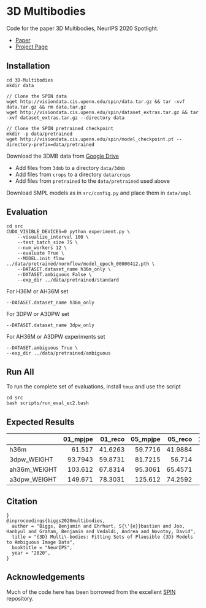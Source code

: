 # 3D Multibodies

Code for the paper 3D Multibodies, NeurIPS 2020 Spotlight.

- [Paper](https://arxiv.org/abs/2011.00980)
- [Project Page](https://sites.google.com/view/3dmb/home)

## Installation

```
cd 3D-Multibodies
mkdir data

// Clone the SPIN data
wget http://visiondata.cis.upenn.edu/spin/data.tar.gz && tar -xvf data.tar.gz && rm data.tar.gz
wget http://visiondata.cis.upenn.edu/spin/dataset_extras.tar.gz && tar -xvf dataset_extras.tar.gz --directory data

// Clone the SPIN pretrained checkpoint
mkdir -p data/pretrained
wget http://visiondata.cis.upenn.edu/spin/model_checkpoint.pt --directory-prefix=data/pretrained
```
Download the 3DMB data from [Google Drive](https://drive.google.com/drive/folders/1O10yovP5Q4Dj1EugnTnPdJ59V_a6en98?usp=sharing)

- Add files from `3dmb` to a directory `data/3dmb`
- Add files from `crops` to a directory `data/crops`
- Add files from `pretrained` to the `data/pretrained` used above

Download SMPL models as in `src/config.py` and place them in `data/smpl`


## Evaluation
```
cd src
CUDA_VISIBLE_DEVICES=0 python experiment.py \ 
    --visualize_interval 100 \
    --test_batch_size 75 \
    --num_workers 12 \
    --evaluate True \
    --MODEL.init_flow ../data/pretrained/normflow/model_epoch_00000412.pth \
    --DATASET.dataset_name h36m_only \
    --DATASET.ambiguous False \
    --exp_dir ../data/pretrained/standard
```
For H36M or AH36M set
```
--DATASET.dataset_name h36m_only
```

For 3DPW or A3DPW set
```
--DATASET.dataset_name 3dpw_only
```

For AH36M or A3DPW experiments set
```
--DATASET.ambiguous True \
--exp_dir ../data/pretrained/ambiguous
```

## Run All

To run the complete set of evaluations, install `tmux` and use the script
```
cd src
bash scripts/run_eval_ec2.bash
```

## Expected Results


|             |   01_mpjpe |   01_reco |   05_mpjpe |   05_reco |   10_mpjpe |   10_reco |   25_mpjpe |   25_reco |
|:------------|-----------:|----------:|-----------:|----------:|-----------:|----------:|-----------:|----------:|
| h36m        |     61.517 |   41.6263 |    59.7716 |   41.9884 |    59.1608 |   42.1022 |    58.236  |   42.1811 |
| 3dpw_WEIGHT |    93.7943 |   59.8731 |    81.7215 |   56.714  |    78.7641 |   56.2927 |    75.2801 |   55.2845 |
| ah36m_WEIGHT |    103.612 |   67.8314 |    95.3061 |   65.4571 |    92.4205 |   64.5733 |    88.7481 |   63.1861 |
| a3dpw_WEIGHT |    149.671 |   78.3031 |    125.612 |   74.2592 |    116.774 |   73.5848 |    107.465 |   71.9949 |

## Citation

```
} 
@inproceedings{biggs2020multibodies,
  author = "Biggs, Benjamin and Ehrhart, S{\'{e}}bastien and Joo, Hanbyul and Graham, Benjamin and Vedaldi, Andrea and Novotny, David",
  title = "{3D} Multi\-bodies: Fitting Sets of Plausible {3D} Models to Ambiguous Image Data",
  booktitle = "NeurIPS",
  year = "2020",
}
```

## Acknowledgements
Much of the code here has been borrowed from the excellent [SPIN](https://github.com/nkolot/SPIN) repository.